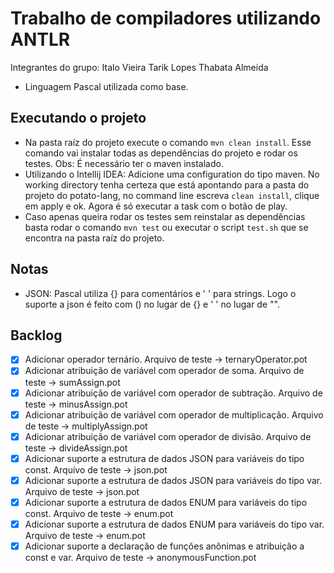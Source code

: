 # Trabalho de compiladores utilizando ANTLR

Integrantes do grupo:
Italo Vieira
Tarik Lopes
Thabata Almeida


* Linguagem Pascal utilizada como base.

## Executando o projeto

* Na pasta raíz do projeto execute o comando `mvn clean install`. Esse comando vai instalar todas as dependências do projeto e rodar os testes. Obs: É necessário ter o maven instalado.
* Utilizando o Intellij IDEA: Adicione uma configuration do tipo maven. No working directory tenha certeza que está apontando para a pasta do projeto do potato-lang, no command line escreva `clean install`, clique em apply e ok. Agora é só executar a task com o botão de play.
* Caso apenas queira rodar os testes sem reinstalar as dependências basta rodar o comando `mvn test` ou executar o script `test.sh` que se encontra na pasta raíz do projeto.

## Notas
* JSON: Pascal utiliza {} para comentários e \' \' para strings. Logo o suporte a json é feito com () no lugar de {} e \' \' no lugar de "".

## Backlog
* [x] Adicionar operador ternário. Arquivo de teste -> ternaryOperator.pot
* [x] Adicionar atribuição de variável com operador de soma. Arquivo de teste -> sumAssign.pot
* [x] Adicionar atribuição de variável com operador de subtração. Arquivo de teste -> minusAssign.pot
* [x] Adicionar atribuição de variável com operador de multiplicação. Arquivo de teste -> multiplyAssign.pot
* [x] Adicionar atribuição de variável com operador de divisão. Arquivo de teste -> divideAssign.pot
* [x] Adicionar suporte a estrutura de dados JSON para variáveis do tipo const. Arquivo de teste -> json.pot
* [x] Adicionar suporte a estrutura de dados JSON para variáveis do tipo var. Arquivo de teste -> json.pot
* [x] Adicionar suporte a estrutura de dados ENUM para variáveis do tipo const. Arquivo de teste -> enum.pot
* [x] Adicionar suporte a estrutura de dados ENUM para variáveis do tipo var. Arquivo de teste -> enum.pot
* [x] Adicionar suporte a declaração de funções anônimas e atribuição a const e var. Arquivo de teste -> anonymousFunction.pot
